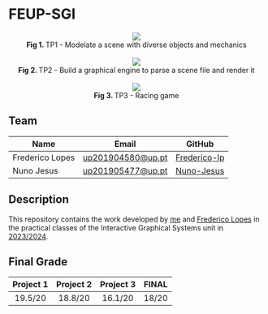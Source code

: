 # FEUP-SGI
<div align="center">
	<image src="tp1/screenshots/journal.png">
</div>
<div align="center">
	<span><strong>Fig 1. </strong> TP1 - Modelate a scene with diverse objects and mechanics</span>
</div>

<br>

<div align="center">
	<image src="tp2/screenshots/house2.png">
</div>
<div align="center">
	<span><strong>Fig 2. </strong>TP2 - Build a graphical engine to parse a scene file and render it</span>
</div>

<br>

<div align="center">
	<image src="tp3/screenshots/race.png">
</div>
<div align="center">
	<span><strong>Fig 3. </strong> TP3 - Racing game</span>
</div>

## Team

| Name | Email | GitHub |
| --- | --- | --- |
| Frederico Lopes | up201904580@up.pt | [Frederico-lp](https://github.com/Frederico-lp)
| Nuno Jesus | up201905477@up.pt | [Nuno-Jesus](https://github.com/Nuno-Jesus)

## Description

This repository contains the work developed by [me](https://sigarra.up.pt/feup/pt/fest_geral.cursos_list?pv_num_unico=201905477) and [Frederico Lopes](https://sigarra.up.pt/feup/pt/fest_geral.cursos_list?pv_num_unico=up201904580) in the practical classes of the Interactive Graphical Systems unit in [2023/2024](https://sigarra.up.pt/feup/pt/ucurr_geral.ficha_uc_view?pv_ocorrencia_id=518809).

## Final Grade
|Project 1 | Project 2 | Project 3 | FINAL |
|:-----:|:-----:|:-----:|:-----:
|19.5/20|18.8/20|16.1/20|18/20|

